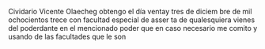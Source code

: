 Cividario Vicente Olaecheg obtengo el día ventay tres de diciem
bre de mil ochocientos trece con facultad especial de asser
ta de qualesquiera vienes del poderdante en el mencionado poder
que en caso necesario me comito y usando de las facultades que le
son